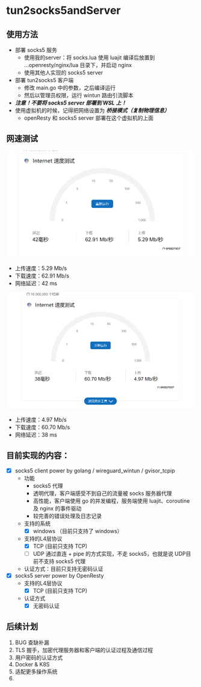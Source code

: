 # tun2socks5andServer

## 使用方法
- 部署 socks5 服务
  - 使用我的server：将 socks.lua 使用 luajit 编译后放置到 ...openresty/nginx/lua 目录下，并启动 nginx
  - 使用其他人实现的 socks5 server
- 部署 tun2socks5 客户端
  - 修改 main.go 中的参数，之后编译运行
  - 然后以管理员权限，运行 wintun 路由引流脚本
- ***注意！不要将 socks5 server 部署到 WSL 上！***
- 使用虚拟机的时候，记得把网络设置为 ***桥接模式（复制物理信息）***
  - openResty 和 socks5 server 部署在这个虚拟机的上面

## 网速测试
![开启代理后的网速](./doc/开启代理后的网络测试.png)
- 上传速度：5.29  Mb/s
- 下载速度：62.91 Mb/s
- 网络延迟：42    ms

![未开启代理的正常网速](./doc/未开启代理的正常网络测速.png)
- 上传速度：4.97  Mb/s
- 下载速度：60.70 Mb/s
- 网络延迟：38    ms

## 目前实现的内容：

- [x] socks5 client power by golang / wireguard_wintun / gvisor_tcpip
  - 功能
    - socks5 代理
    - 透明代理，客户端感受不到自己的流量被 socks 服务器代理
    - 高性能，客户端使用 go 的并发编程，服务端使用  luajit、coroutine 及 nginx 的事件驱动
    - 较完善的错误处理及日志记录
  - 支持的系统
    - [x] windows （目前只支持了 windows）
  - 支持的L4层协议
    - [x] TCP (目前只支持 TCP)
    - [ ] UDP 通过直连 + pipe 的方式实现，不走 socks5，也就是说 UDP目前不支持 socks5 代理
  - 认证方式：目前只支持无密码认证
- [x] socks5 server power by OpenResty
  - 支持的L4层协议
    - [x] TCP (目前只支持 TCP)
  - 认证方式
    - [x] 无密码认证
    
## 后续计划
1. BUG 查缺补漏
2. TLS 握手，加密代理服务器和客户端的认证过程及通信过程
3. 用户密码的认证方式
4. Docker & K8S
5. 适配更多操作系统
6. 